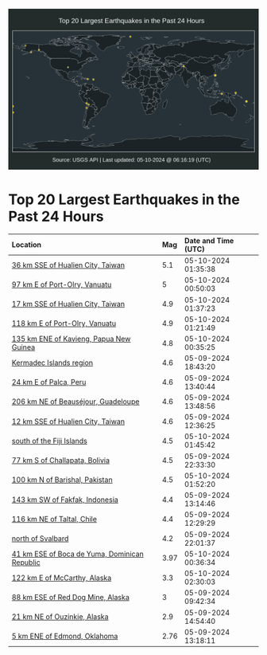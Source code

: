 ![Map](./map.png)

# Top 20 Largest Earthquakes in the Past 24 Hours

| Location | Mag | Date and Time (UTC) |
|:---|:---|:---|
| [36 km SSE of Hualien City, Taiwan](https://earthquake.usgs.gov/earthquakes/eventpage/us6000mxn1) | 5.1 | 05-10-2024 01:35:38 |
| [97 km E of Port-Olry, Vanuatu](https://earthquake.usgs.gov/earthquakes/eventpage/us6000mxmi) | 5 | 05-10-2024 00:50:03 |
| [17 km SSE of Hualien City, Taiwan](https://earthquake.usgs.gov/earthquakes/eventpage/us6000mxn5) | 4.9 | 05-10-2024 01:37:23 |
| [118 km E of Port-Olry, Vanuatu](https://earthquake.usgs.gov/earthquakes/eventpage/us6000mxmr) | 4.9 | 05-10-2024 01:21:49 |
| [135 km ENE of Kavieng, Papua New Guinea](https://earthquake.usgs.gov/earthquakes/eventpage/us6000mxmg) | 4.8 | 05-10-2024 00:35:25 |
| [Kermadec Islands region](https://earthquake.usgs.gov/earthquakes/eventpage/us6000mxjb) | 4.6 | 05-09-2024 18:43:20 |
| [24 km E of Palca, Peru](https://earthquake.usgs.gov/earthquakes/eventpage/us6000mxfm) | 4.6 | 05-09-2024 13:40:44 |
| [206 km NE of Beauséjour, Guadeloupe](https://earthquake.usgs.gov/earthquakes/eventpage/us6000mxfu) | 4.6 | 05-09-2024 13:48:56 |
| [12 km SSE of Hualien City, Taiwan](https://earthquake.usgs.gov/earthquakes/eventpage/us6000mxex) | 4.6 | 05-09-2024 12:36:25 |
| [south of the Fiji Islands](https://earthquake.usgs.gov/earthquakes/eventpage/us6000mxn3) | 4.5 | 05-10-2024 01:45:42 |
| [77 km S of Challapata, Bolivia](https://earthquake.usgs.gov/earthquakes/eventpage/us6000mxkp) | 4.5 | 05-09-2024 22:33:30 |
| [100 km N of Barishal, Pakistan](https://earthquake.usgs.gov/earthquakes/eventpage/us6000mxn4) | 4.5 | 05-10-2024 01:52:20 |
| [143 km SW of Fakfak, Indonesia](https://earthquake.usgs.gov/earthquakes/eventpage/us6000mxff) | 4.4 | 05-09-2024 13:14:46 |
| [116 km NE of Taltal, Chile](https://earthquake.usgs.gov/earthquakes/eventpage/us6000mxel) | 4.4 | 05-09-2024 12:29:29 |
| [north of Svalbard](https://earthquake.usgs.gov/earthquakes/eventpage/us6000mxkl) | 4.2 | 05-09-2024 22:01:37 |
| [41 km ESE of Boca de Yuma, Dominican Republic](https://earthquake.usgs.gov/earthquakes/eventpage/pr2024131000) | 3.97 | 05-10-2024 00:36:34 |
| [122 km E of McCarthy, Alaska](https://earthquake.usgs.gov/earthquakes/eventpage/us6000mxna) | 3.3 | 05-10-2024 02:30:03 |
| [88 km ESE of Red Dog Mine, Alaska](https://earthquake.usgs.gov/earthquakes/eventpage/ak0245z5h3cz) | 3 | 05-09-2024 09:42:34 |
| [21 km NE of Ouzinkie, Alaska](https://earthquake.usgs.gov/earthquakes/eventpage/ak0245z8iudn) | 2.9 | 05-09-2024 14:54:40 |
| [5 km ENE of Edmond, Oklahoma](https://earthquake.usgs.gov/earthquakes/eventpage/ok2024jcsf) | 2.76 | 05-09-2024 13:18:11 |
